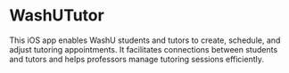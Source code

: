 # WashUTutor
This iOS app enables WashU students and tutors to create, schedule, and adjust tutoring appointments. It facilitates connections between students and tutors and helps professors manage tutoring sessions efficiently.

